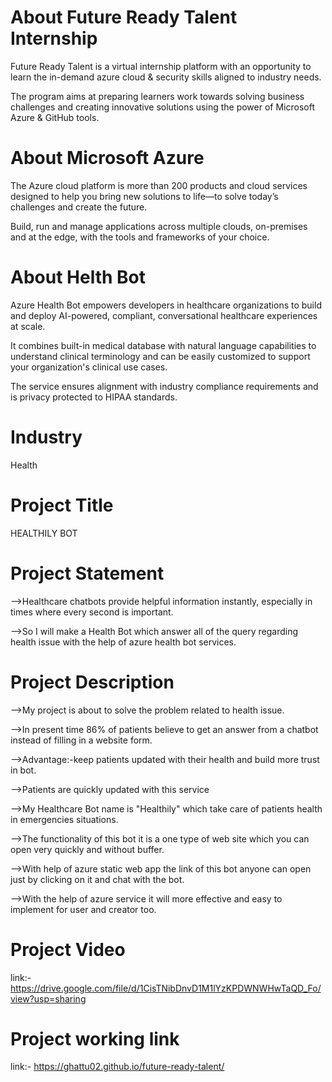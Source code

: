 # About Future Ready Talent Internship

Future Ready Talent is a virtual internship platform with an opportunity to learn the in-demand azure cloud & security skills aligned to industry needs.

The program aims at preparing learners work towards solving business challenges and creating innovative solutions using the power of Microsoft Azure & GitHub tools.

# About Microsoft Azure

The Azure cloud platform is more than 200 products and cloud services designed to help you bring new solutions to life—to solve today’s challenges and create the future. 

Build, run and manage applications across multiple clouds, on-premises and at the edge, with the tools and frameworks of your choice.

# About Helth Bot

Azure Health Bot empowers developers in healthcare organizations to build and deploy AI-powered, compliant, conversational healthcare experiences at scale.

It combines built-in medical database with natural language capabilities to understand clinical terminology and can be easily customized to support your organization's clinical use cases. 

The service ensures alignment with industry compliance requirements and is privacy protected to HIPAA standards.


# Industry

Health

# Project Title

HEALTHILY BOT

# Project Statement

-->Healthcare chatbots provide helpful information instantly, especially in times where every second is important. 

-->So I will make a Health Bot which answer all of the query regarding health issue with the help of azure health bot services.


# Project Description

-->My project is about to solve the problem related to health issue.

-->In present time 86% of patients believe to get an answer from a chatbot instead of filling in a website form.

-->Advantage:-keep patients updated with their health and build more trust in bot.

-->Patients are quickly updated with this service 

-->My Healthcare Bot name is "Healthily" which take care of patients health in emergencies situations. 

-->The functionality of this bot it is a one type of web site which you can open very quickly and without buffer. 

-->With help of azure static web app the link of this bot anyone can open just by clicking on it and chat with the bot. 

-->With the help of azure service it will more effective and easy to implement for user and creator too.

# Project Video

link:- https://drive.google.com/file/d/1CisTNibDnvD1M1lYzKPDWNWHwTaQD_Fo/view?usp=sharing

# Project working link

link:- https://ghattu02.github.io/future-ready-talent/

